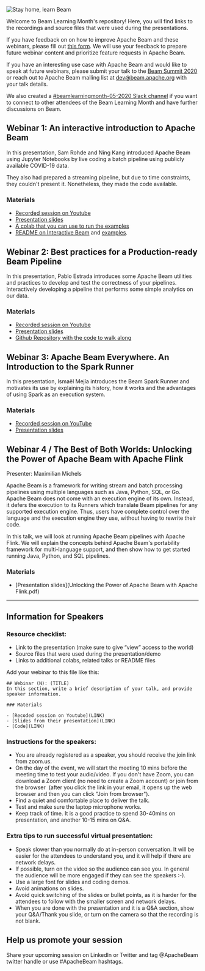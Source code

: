 ![Stay home, learn Beam](https://github.com/aijamalnk/beam-learning-month/raw/master/images/banner.png)

Welcome to Beam Learning Month's repository! Here, you will find links to the recordings and source files that were used during the presentations. 

If you have feedback on on how to improve Apache Beam and these webinars, please fill out [this form](https://docs.google.com/forms/d/1uw3gvhp7gHmrFiPixYoQcpBqnUbjJhABf0KCGsFekn4/edit). We will use your feedback to prepare future webinar content and prioritize feature requests in Apache Beam. 

If you have an interesting use case with Apache Beam and would like to speak at future webinars, please submit your talk to the [Beam Summit 2020](http://beamsummit.org/) or reach out to Apache Beam mailing list at <dev@beam.apache.org> with your talk details. 

We also created a [#beamlearningmonth-05-2020 Slack channel](https://bit.ly/2RO9TmO) if you want to connect to other attendees of the Beam Learning Month and have further discussions on Beam.

## Webinar 1: An interactive introduction to Apache Beam

In this presentation, Sam Rohde and Ning Kang introduced Apache Beam using Jupyter Notebooks by live coding a batch 
pipeline using publicly available COVID-19 data.

They also had prepared a streaming pipeline, but due to time constraints, they couldn't present it. Nonetheless, they made the code available.

### Materials

- [Recorded session on Youtube](https://www.youtube.com/watch?v=w0L1rjU_Ib4)
- [Presentation slides](https://docs.google.com/presentation/d/1TSuhvNLlvQxLJAwthtyktzvIgzBLn59DiOXVViPJBbM/edit?usp=sharing)
- [A colab that you can use to run the examples](https://colab.sandbox.google.com/drive/13gMtIoGCrU66ZY8-VkoQosal6yEtHQPF?usp=sharing)
- [README on Interactive Beam](https://github.com/apache/beam/blob/master/sdks/python/apache_beam/runners/interactive/README.md) and [examples](https://github.com/apache/beam/blob/master/sdks/python/apache_beam/runners/interactive/examples).

## Webinar 2: Best practices for a Production-ready Beam Pipeline

In this presentation, Pablo Estrada introduces some Apache Beam utilities and practices to develop and test the 
correctness of your pipelines. Interactively developing a pipeline that performs some simple analytics on our data.

### Materials

- [Recorded session on Youtube](https://www.youtube.com/watch?v=Cf3-Z_HQRdE)
- [Presentation slides](https://docs.google.com/presentation/d/1x0nEZDVYwzWYifKG6hdxxhPiUfHJGL-VRj4mAm5pcps/edit#slide=id.p)
- [Github Repository with the code to walk along](https://github.com/pabloem/beam-covid-example)

## Webinar 3: Apache Beam Everywhere. An Introduction to the Spark Runner

In this presentation, Ismaël Mejía introduces the Beam Spark Runner and motivates its use by explaining its history, how it works and the advantages of using Spark as an execution system.

### Materials

- [Recorded session on YouTube](https://www.youtube.com/watch?v=XI9Y85qks1w)
- [Presentation slides](https://docs.google.com/presentation/d/1OAeji_E3QbRRvBVW_Wgt4e06Y5upYkR3c9NcB3IY75M/edit?usp=sharing)


## Webinar 4 / The Best of Both Worlds: Unlocking the Power of Apache Beam with Apache Flink

Presenter: Maximilian Michels 

Apache Beam is a framework for writing stream and batch processing
pipelines using multiple languages such as Java, Python, SQL, or Go.
Apache Beam does not come with an execution engine of its own. Instead,
it defers the execution to its Runners which translate Beam pipelines
for any supported execution engine. Thus, users have complete control
over the language and the execution engine they use, without having to
rewrite their code.

In this talk, we will look at running Apache Beam pipelines with Apache
Flink. We will explain the concepts behind Apache Beam's portability
framework for multi-language support, and then show how to get started
running Java, Python, and SQL pipelines.

### Materials

- [Presentation slides](Unlocking the Power of Apache Beam with Apache Flink.pdf)


---
## Information for Speakers

### Resource checklist:
- Link to the presentation (make sure to give “view” access to the world)
- Source files that were used during the presentation/demo 
- Links to additional colabs, related talks or README files

Add your webinar to this file like this:

```
## Webinar (N): (TITLE)
In this section, write a brief description of your talk, and provide speaker information.

### Materials

- [Recoded session on Youtube](LINK)
- [Slides from their presentation](LINK)
- [Code](LINK)
```
### Instructions for the speakers:
- You are already registered as a speaker, you should receive the join link from zoom.us.
- On the day of the event, we will start the meeting 10 mins before the meeting time to test your audio/video. If you don't have Zoom, you can download a Zoom client (no need to create a Zoom account) or join from the browser  (after you click the link in your email, it opens up the web browser and then you can click "Join from browser").
- Find a quiet and comfortable place to deliver the talk.
- Test and make sure the laptop microphone works.
- Keep track of time. It is a good practice to spend 30-40mins on presentation, and another 10-15 mins on Q&A. 

### Extra tips to run successful virtual presentation:

- Speak slower than you normally do at in-person conversation. It will be easier for the attendees to understand you, and it will help if there are network delays.
- If possible, turn on the video so the audience can see you. In general the audience will be more engaged if they can see the speakers :-).
- Use a large font for slides and coding demos.
- Avoid animations on slides. 
- Avoid quick switching of the slides or bullet points, as it is harder for the attendees to follow with the smaller screen and network delays.
- When you are done with the presentation and it is a Q&A section, show your Q&A/Thank you slide, or turn on the camera so that the recording is not blank. 

## Help us promote your session
Share your upcoming session on LinkedIn or Twitter and tag @ApacheBeam twitter handle or use #ApacheBeam hashtags.
